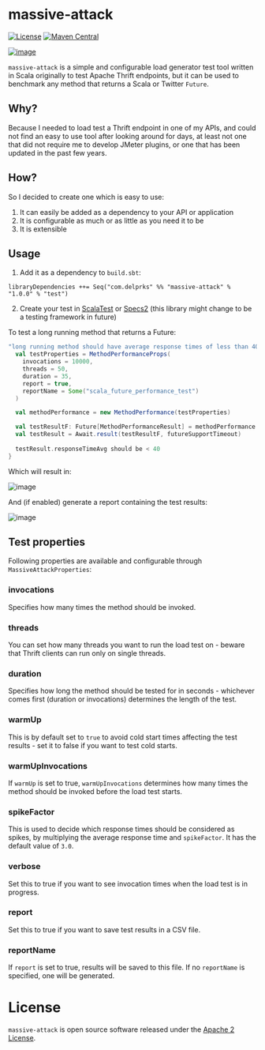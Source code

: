# massive-attack

[![License](http://img.shields.io/:license-Apache%202-blue.svg)](http://www.apache.org/licenses/LICENSE-2.0.txt)
[![Maven Central](https://maven-badges.herokuapp.com/maven-central/com.delprks/massive-attack_2.12/badge.svg)](http://search.maven.org/#search%7Cgav%7C1%7Cg%3A%22com.delprks%22%20AND%20a%3A%22massive-attack_2.12%22)

[![image](https://upload.wikimedia.org/wikipedia/en/a/a7/MassiveAttackBlueLines.jpg)](https://en.wikipedia.org/wiki/Blue_Lines)

`massive-attack` is a simple and configurable load generator test tool written in Scala originally to test Apache Thrift endpoints, but it can be 
used to benchmark any method that returns a Scala or Twitter `Future`.

<h2>Why?</h2>

Because I needed to load test a Thrift endpoint in one of my APIs, and could not find an easy to use tool after looking around for days, at least
not one that did not require me to develop JMeter plugins, or one that has been updated in the past few years.
 
<h2>How?</h2>

So I decided to create one which is easy to use: 

1. It can easily be added as a dependency to your API or application
2. It is configurable as much or as little as you need it to be
3. It is extensible

<h2>Usage</h2>

1. Add it as a dependency to `build.sbt`:

`libraryDependencies ++= Seq("com.delprks" %% "massive-attack" % "1.0.0" % "test")`

2. Create your test in [ScalaTest](http://www.scalatest.org) or [Specs2](https://etorreborre.github.io/specs2) (this library might change to be a testing framework in future)

To test a long running method that returns a Future:

```scala
"long running method should have average response times of less than 40ms" in {
  val testProperties = MethodPerformanceProps(
    invocations = 10000,
    threads = 50,
    duration = 35,
    report = true,
    reportName = Some("scala_future_performance_test")
  )

  val methodPerformance = new MethodPerformance(testProperties)

  val testResultF: Future[MethodPerformanceResult] = methodPerformance.measure(() => method())
  val testResult = Await.result(testResultF, futureSupportTimeout)
  
  testResult.responseTimeAvg should be < 40
}
```

Which will result in:

![image](https://user-images.githubusercontent.com/8627976/41814261-6cbe9d1e-773f-11e8-94c4-c6e5e2825599.png)

And (if enabled) generate a report containing the test results:

![image](https://user-images.githubusercontent.com/8627976/41814268-92468eac-773f-11e8-8076-88b4ef9e17e1.png)

<h2>Test properties</h2>

Following properties are available and configurable through `MassiveAttackProperties`:

<h3>invocations</h3>

Specifies how many times the method should be invoked.
 
<h3>threads</h3>

You can set how many threads you want to run the load test on - beware that Thrift clients can run only on single threads.

<h3>duration</h3>

Specifies how long the method should be tested for in seconds - whichever comes first (duration or invocations) determines the length of the test.

<h3>warmUp</h3>

This is by default set to `true` to avoid cold start times affecting the test results - set it to false if you want to test cold starts.

<h3>warmUpInvocations</h3>

If `warmUp` is set to true, `warmUpInvocations` determines how many times the method should be invoked before the load test starts.

<h3>spikeFactor</h3>

This is used to decide which response times should be considered as spikes, by multiplying the average response time and `spikeFactor`. It has the default
value of `3.0`.

<h3>verbose</h3>

Set this to true if you want to see invocation times when the load test is in progress.

<h3>report</h3>

Set this to true if you want to save test results in a CSV file.

<h3>reportName</h3>

If `report` is set to true, results will be saved to this file. If no `reportName` is specified, one will be generated.

# License

`massive-attack` is open source software released under the [Apache 2 License](http://www.apache.org/licenses/LICENSE-2.0).
